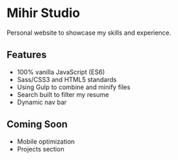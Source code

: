 # Mihir Studio
Personal website to showcase my skills and experience.

## Features
- 100% vanilla JavaScript (ES6)
- Sass/CSS3 and HTML5 standards
- Using Gulp to combine and minify files
- Search built to filter my resume
- Dynamic nav bar

## Coming Soon
- Mobile optimization
- Projects section
